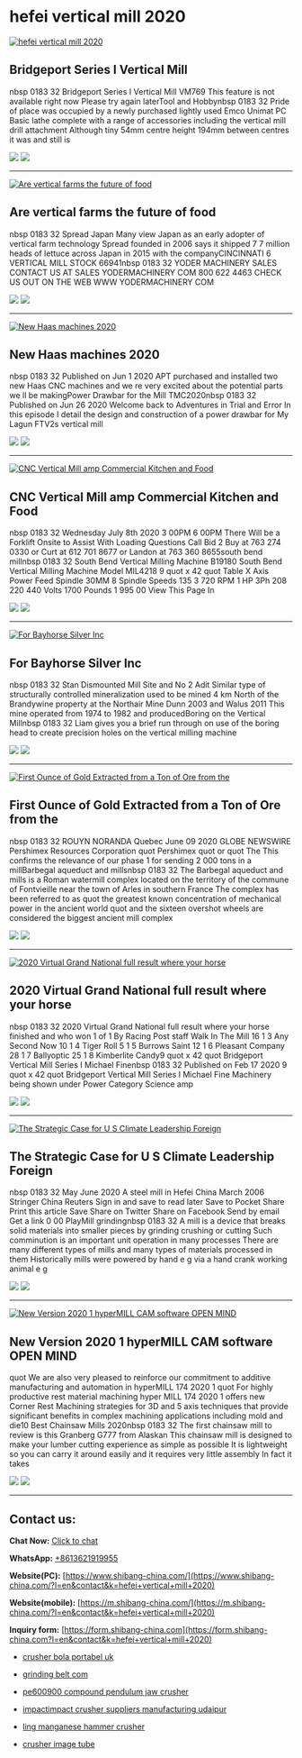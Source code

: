 # hefei vertical mill 2020

<a href="https://swt.shibang-china.com/?l=en&img&k=hefei+vertical+mill+2020" target="_blank">![hefei vertical mill 2020](http://static.shibang-china.com/all-800x300/1374.jpg)</a>

## Bridgeport Series I Vertical Mill
nbsp 0183 32 Bridgeport Series I Vertical Mill VM769 This feature is not available right now Please try again laterTool and Hobbynbsp 0183 32 Pride of place was occupied by a newly purchased lightly used Emco Unimat PC Basic lathe complete with a range of accessories including the vertical mill drill attachment Although tiny 54mm centre height 194mm between centres it was and still is


<a href="https://whatsapp.shibangsoft.com/WhatsApp.php" target="_blank" title="WhatsApp">![](http://static.shibang-china.com/icon/whatsapp.png)</a> <a href="https://swt.shibang-china.com/?l=en&icon&k=hefei+vertical+mill+2020" target="_blank">![](http://static.shibang-china.com/icon/chat-en.png)</a>

---

<a href="https://swt.shibang-china.com/?l=en&img&k=hefei+vertical+mill+2020" target="_blank">![Are vertical farms the future of food](http://static.shibang-china.com/all-800x300/1134.jpg)</a>

## Are vertical farms the future of food
nbsp 0183 32 Spread Japan Many view Japan as an early adopter of vertical farm technology Spread founded in 2006 says it shipped 7 7 million heads of lettuce across Japan in 2015 with the companyCINCINNATI 6 VERTICAL MILL STOCK 66941nbsp 0183 32 YODER MACHINERY SALES CONTACT US AT SALES YODERMACHINERY COM 800 622 4463 CHECK US OUT ON THE WEB WWW YODERMACHINERY COM


<a href="https://whatsapp.shibangsoft.com/WhatsApp.php" target="_blank" title="WhatsApp">![](http://static.shibang-china.com/icon/whatsapp.png)</a> <a href="https://swt.shibang-china.com/?l=en&icon&k=hefei+vertical+mill+2020" target="_blank">![](http://static.shibang-china.com/icon/chat-en.png)</a>

---

<a href="https://swt.shibang-china.com/?l=en&img&k=hefei+vertical+mill+2020" target="_blank">![New Haas machines 2020](http://static.shibang-china.com/all-800x300/179.jpg)</a>

## New Haas machines 2020
nbsp 0183 32 Published on Jun 1 2020 APT purchased and installed two new Haas CNC machines and we re very excited about the potential parts we ll be makingPower Drawbar for the Mill TMC2020nbsp 0183 32 Published on Jun 26 2020 Welcome back to Adventures in Trial and Error In this episode I detail the design and construction of a power drawbar for My Lagun FTV2s vertical mill


<a href="https://whatsapp.shibangsoft.com/WhatsApp.php" target="_blank" title="WhatsApp">![](http://static.shibang-china.com/icon/whatsapp.png)</a> <a href="https://swt.shibang-china.com/?l=en&icon&k=hefei+vertical+mill+2020" target="_blank">![](http://static.shibang-china.com/icon/chat-en.png)</a>

---

<a href="https://swt.shibang-china.com/?l=en&img&k=hefei+vertical+mill+2020" target="_blank">![CNC Vertical Mill amp Commercial Kitchen and Food](http://static.shibang-china.com/all-800x300/687.jpg)</a>

## CNC Vertical Mill amp Commercial Kitchen and Food
nbsp 0183 32 Wednesday July 8th 2020 3 00PM 6 00PM There Will be a Forklift Onsite to Assist With Loading Questions Call Bid 2 Buy at 763 274 0330 or Curt at 612 701 8677 or Landon at 763 360 8655south bend millnbsp 0183 32 South Bend Vertical Milling Machine B19180 South Bend Vertical Milling Machine Model MIL4218 9 quot x 42 quot Table X Axis Power Feed Spindle 30MM 8 Spindle Speeds 135 3 720 RPM 1 HP 3Ph 208 220 440 Volts 1700 Pounds 1 995 00 View This Page In


<a href="https://whatsapp.shibangsoft.com/WhatsApp.php" target="_blank" title="WhatsApp">![](http://static.shibang-china.com/icon/whatsapp.png)</a> <a href="https://swt.shibang-china.com/?l=en&icon&k=hefei+vertical+mill+2020" target="_blank">![](http://static.shibang-china.com/icon/chat-en.png)</a>

---

<a href="https://swt.shibang-china.com/?l=en&img&k=hefei+vertical+mill+2020" target="_blank">![For Bayhorse Silver Inc](http://static.shibang-china.com/all-800x300/142.jpg)</a>

## For Bayhorse Silver Inc
nbsp 0183 32 Stan Dismounted Mill Site and No 2 Adit Similar type of structurally controlled mineralization used to be mined 4 km North of the Brandywine property at the Northair Mine Dunn 2003 and Walus 2011 This mine operated from 1974 to 1982 and producedBoring on the Vertical Millnbsp 0183 32 Liam gives you a brief run through on use of the boring head to create precision holes on the vertical milling machine


<a href="https://whatsapp.shibangsoft.com/WhatsApp.php" target="_blank" title="WhatsApp">![](http://static.shibang-china.com/icon/whatsapp.png)</a> <a href="https://swt.shibang-china.com/?l=en&icon&k=hefei+vertical+mill+2020" target="_blank">![](http://static.shibang-china.com/icon/chat-en.png)</a>

---

<a href="https://swt.shibang-china.com/?l=en&img&k=hefei+vertical+mill+2020" target="_blank">![First Ounce of Gold Extracted from a Ton of Ore from the](http://static.shibang-china.com/all-800x300/286.jpg)</a>

## First Ounce of Gold Extracted from a Ton of Ore from the
nbsp 0183 32 ROUYN NORANDA Quebec June 09 2020 GLOBE NEWSWIRE Pershimex Resources Corporation quot Pershimex quot or quot The This confirms the relevance of our phase 1 for sending 2 000 tons in a millBarbegal aqueduct and millsnbsp 0183 32 The Barbegal aqueduct and mills is a Roman watermill complex located on the territory of the commune of Fontvieille near the town of Arles in southern France The complex has been referred to as quot the greatest known concentration of mechanical power in the ancient world quot and the sixteen overshot wheels are considered the biggest ancient mill complex


<a href="https://whatsapp.shibangsoft.com/WhatsApp.php" target="_blank" title="WhatsApp">![](http://static.shibang-china.com/icon/whatsapp.png)</a> <a href="https://swt.shibang-china.com/?l=en&icon&k=hefei+vertical+mill+2020" target="_blank">![](http://static.shibang-china.com/icon/chat-en.png)</a>

---

<a href="https://swt.shibang-china.com/?l=en&img&k=hefei+vertical+mill+2020" target="_blank">![2020 Virtual Grand National full result where your horse](http://static.shibang-china.com/all-800x300/716.jpg)</a>

## 2020 Virtual Grand National full result where your horse
nbsp 0183 32 2020 Virtual Grand National full result where your horse finished and who won 1 of 1 By Racing Post staff Walk In The Mill 16 1 3 Any Second Now 10 1 4 Tiger Roll 5 1 5 Burrows Saint 12 1 6 Pleasant Company 28 1 7 Ballyoptic 25 1 8 Kimberlite Candy9 quot x 42 quot Bridgeport Vertical Mill Series I Michael Finenbsp 0183 32 Published on Feb 17 2020 9 quot x 42 quot Bridgeport Vertical Mill Series I Michael Fine Machinery being shown under Power Category Science amp


<a href="https://whatsapp.shibangsoft.com/WhatsApp.php" target="_blank" title="WhatsApp">![](http://static.shibang-china.com/icon/whatsapp.png)</a> <a href="https://swt.shibang-china.com/?l=en&icon&k=hefei+vertical+mill+2020" target="_blank">![](http://static.shibang-china.com/icon/chat-en.png)</a>

---

<a href="https://swt.shibang-china.com/?l=en&img&k=hefei+vertical+mill+2020" target="_blank">![The Strategic Case for U S Climate Leadership Foreign](http://static.shibang-china.com/all-800x300/859.jpg)</a>

## The Strategic Case for U S Climate Leadership Foreign
nbsp 0183 32 May June 2020 A steel mill in Hefei China March 2006 Stringer China Reuters Sign in and save to read later Save to Pocket Share Print this article Save Share on Twitter Share on Facebook Send by email Get a link 0 00 PlayMill grindingnbsp 0183 32 A mill is a device that breaks solid materials into smaller pieces by grinding crushing or cutting Such comminution is an important unit operation in many processes There are many different types of mills and many types of materials processed in them Historically mills were powered by hand e g via a hand crank working animal e g


<a href="https://whatsapp.shibangsoft.com/WhatsApp.php" target="_blank" title="WhatsApp">![](http://static.shibang-china.com/icon/whatsapp.png)</a> <a href="https://swt.shibang-china.com/?l=en&icon&k=hefei+vertical+mill+2020" target="_blank">![](http://static.shibang-china.com/icon/chat-en.png)</a>

---

<a href="https://swt.shibang-china.com/?l=en&img&k=hefei+vertical+mill+2020" target="_blank">![New Version 2020 1 hyperMILL CAM software OPEN MIND](http://static.shibang-china.com/all-800x300/639.jpg)</a>

## New Version 2020 1 hyperMILL CAM software OPEN MIND
quot We are also very pleased to reinforce our commitment to additive manufacturing and automation in hyperMILL 174 2020 1 quot For highly productive rest material machining hyper MILL 174 2020 1 offers new Corner Rest Machining strategies for 3D and 5 axis techniques that provide significant benefits in complex machining applications including mold and die10 Best Chainsaw Mills 2020nbsp 0183 32 The first chainsaw mill to review is this Granberg G777 from Alaskan This chainsaw mill is designed to make your lumber cutting experience as simple as possible It is lightweight so you can carry it around easily and it requires very little assembly In fact it takes


<a href="https://whatsapp.shibangsoft.com/WhatsApp.php" target="_blank" title="WhatsApp">![](http://static.shibang-china.com/icon/whatsapp.png)</a> <a href="https://swt.shibang-china.com/?l=en&icon&k=hefei+vertical+mill+2020" target="_blank">![](http://static.shibang-china.com/icon/chat-en.png)</a>

---
## Contact us:

**Chat Now:** [Click to chat](https://swt.shibang-china.com?l=en&contact&k=hefei+vertical+mill+2020)

**WhatsApp:**  [+8613621919955](https://whatsapp.shibangsoft.com/WhatsApp.php)

**Website(PC):** [https://www.shibang-china.com/](https://www.shibang-china.com/?l=en&contact&k=hefei+vertical+mill+2020)

**Website(mobile):** [https://m.shibang-china.com/](https://m.shibang-china.com/?l=en&contact&k=hefei+vertical+mill+2020)

**Inquiry form:** [https://form.shibang-china.com](https://form.shibang-china.com?l=en&contact&k=hefei+vertical+mill+2020)

* [crusher bola portabel uk](../166/crusher%20bola%20portabel%20uk.md)

* [grinding belt com](../164/grinding%20belt%20com.md)

* [pe600900 compound pendulum jaw crusher](../167/pe600900%20compound%20pendulum%20jaw%20crusher.md)

* [impactimpact crusher suppliers manufacturing udaipur](../166/impactimpact%20crusher%20suppliers%20manufacturing%20udaipur.md)

* [ling manganese hammer crusher](../167/ling%20manganese%20hammer%20crusher.md)

* [crusher image tube](../170/crusher%20image%20tube.md)